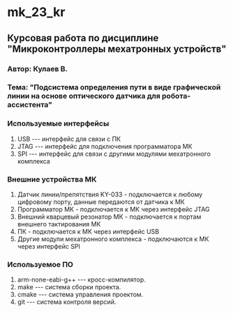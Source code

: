 # mk_23_kr

## Курсовая работа по дисциплине "Микроконтроллеры мехатронных устройств"

### Автор: Кулаев В.

### Тема: "Подсистема определения пути в виде графической линии на основе оптического датчика для робота-ассистента"

### Используемые интерфейсы
1. USB --- интерфейс для связи с ПК
2. JTAG --- интерфейс для подключения программатора МК
3. SPI --- интерфейс для связи с другими модулями мехатронного комплекса

### Внешние устройства МК
1. Датчик линии/препятствия KY-033 - подключается к любому цифровому порту, данные передаются от датчика к МК
2. Программатор МК - подключается к МК через интерфейс JTAG
3. Внешний кварцевый резонатор МК - подключается к портам внешнего тактирования МК
4. ПК - подключается к МК через интерфейс USB
5. Другие модули мехатронного комплекса - подключаются к МК через интерфейс SPI

### Используемое ПО
1. arm-none-eabi-g++ --- кросс-компилятор.
2. make --- система сборки проекта.
3. cmake --- система управления проектом.
4. git --- система контроля версий.
